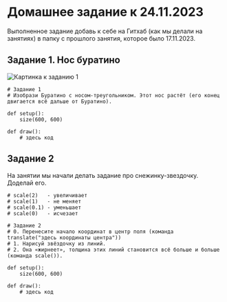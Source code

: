 # Домашнее задание к 24.11.2023
Выполненное задание добавь к себе на Гитхаб (как мы делали на занятиях) в папку с прошлого занятия, которое было 17.11.2023.

## Задание 1. Нос буратино
![Картинка к заданию 1](https://github.com/alebatorgasheva/Creitivika_PythonStart_DZ/raw/main/17.11.2023/dz/zadanie_1.png)
```
# Задание 1
# Изобрази Буратино с носом-треугольником. Этот нос растёт (его конец двигается всё дальше от Буратино).

def setup():
    size(600, 600)
    
def draw():
    # здесь код
```

## Задание 2

На занятии мы начали делать задание про снежинку-звездочку. Доделай его.

```
# scale(2)   - увеличивает
# scale(1)   - не меняет
# scale(0.1) - уменьшает
# scale(0)   - исчезает

# Задание 2
# 0. Перенесите начало координат в центр поля (команда translate("здесь координаты центра"))
# 1. Нарисуй звёздочку из линий.
# 2. Она «жирнеет», толщина этих линий становится всё больше и больше (команда scale()).

def setup():
    size(600, 600)
    
def draw():
    # здесь код
```
